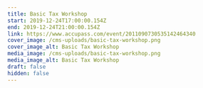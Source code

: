 ```yaml
---
title: Basic Tax Workshop
start: 2019-12-24T17:00:00.154Z
end: 2019-12-24T21:00:00.154Z
link: https://www.accupass.com/event/2011090730535142464340
cover_image: /cms-uploads/basic-tax-workshop.png
cover_image_alt: Basic Tax Workshop
media_image: /cms-uploads/basic-tax-workshop.png
media_image_alt: Basic Tax Workshop
draft: false
hidden: false
---
```

